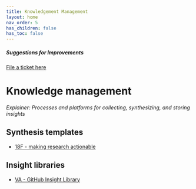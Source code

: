 ```yaml
---
title: Knowledgement Management
layout: home
nav_order: 5
has_children: false
has_toc: false
---
```


##### Suggestions for Improvements
[File a ticket here](https://github.com/cfpb/Interagency-Research-Ops/issues/new/choose)

# Knowledge management 
_Explainer: Processes and platforms for collecting, synthesizing, and storing insights_

## Synthesis templates 
- [18F - making research actionable](https://guides.18f.gov/ux-guide/research/make-research-actionable/)

## Insight libraries 
- [VA - GitHub Insight Library](https://github.com/department-of-veterans-affairs/va.gov-team/tree/master)

